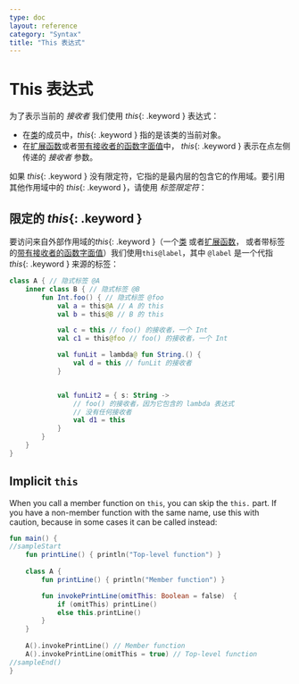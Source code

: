 ```yaml
---
type: doc
layout: reference
category: "Syntax"
title: "This 表达式"
---
```


# This 表达式

为了表示当前的 _接收者_ 我们使用 *this*{: .keyword } 表达式：

* 在[类](classes.html#继承)的成员中，*this*{: .keyword } 指的是该类的当前对象。
* 在[扩展函数](extensions.html)或者[带有接收者的函数字面值](lambdas.html#带有接收者的函数字面值)中，
*this*{: .keyword } 表示在点左侧传递的 _接收者_ 参数。

如果 *this*{: .keyword } 没有限定符，它指的是最内层的包含它的作用域。要引用其他作用域中的 *this*{: .keyword }，请使用 _标签限定符_：

## 限定的 *this*{: .keyword }


要访问来自外部作用域的*this*{: .keyword }（一个[类](classes.html) 或者[扩展函数](extensions.html)，
或者带标签的[带有接收者的函数字面值](lambdas.html#带有接收者的函数字面值)）我们使用`this@label`，其中 `@label` 是一个<!--
-->代指 *this*{: .keyword } 来源的标签：

<div class="sample" markdown="1" theme="idea" data-highlight-only auto-indent="false">

```kotlin
class A { // 隐式标签 @A
    inner class B { // 隐式标签 @B
        fun Int.foo() { // 隐式标签 @foo
            val a = this@A // A 的 this
            val b = this@B // B 的 this

            val c = this // foo() 的接收者，一个 Int
            val c1 = this@foo // foo() 的接收者，一个 Int

            val funLit = lambda@ fun String.() {
                val d = this // funLit 的接收者
            }


            val funLit2 = { s: String ->
                // foo() 的接收者，因为它包含的 lambda 表达式
                // 没有任何接收者
                val d1 = this
            }
        }
    }
}
```

</div>

## Implicit `this`

When you call a member function on `this`, you can skip the `this.` part.
If you have a non-member function with the same name, use this with caution, because in some cases it can be called instead:

<div class="sample" markdown="1" theme="idea" data-min-compiler-version="1.3">

```kotlin
fun main() {
//sampleStart
    fun printLine() { println("Top-level function") }
    
    class A {
        fun printLine() { println("Member function") }

        fun invokePrintLine(omitThis: Boolean = false)  { 
            if (omitThis) printLine()
            else this.printLine()
        }
    }
    
    A().invokePrintLine() // Member function
    A().invokePrintLine(omitThis = true) // Top-level function
//sampleEnd()
}
```
</div>
